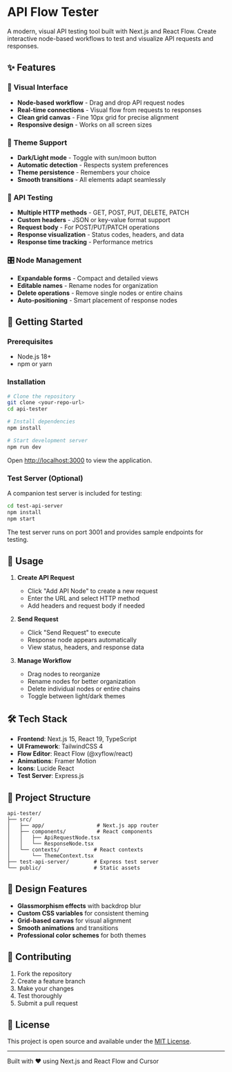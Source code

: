 # API Flow Tester

A modern, visual API testing tool built with Next.js and React Flow. Create interactive node-based workflows to test and visualize API requests and responses.

## ✨ Features

### 🎨 **Visual Interface**
- **Node-based workflow** - Drag and drop API request nodes
- **Real-time connections** - Visual flow from requests to responses
- **Clean grid canvas** - Fine 10px grid for precise alignment
- **Responsive design** - Works on all screen sizes

### 🌙 **Theme Support**
- **Dark/Light mode** - Toggle with sun/moon button
- **Automatic detection** - Respects system preferences
- **Theme persistence** - Remembers your choice
- **Smooth transitions** - All elements adapt seamlessly

### 🔗 **API Testing**
- **Multiple HTTP methods** - GET, POST, PUT, DELETE, PATCH
- **Custom headers** - JSON or key-value format support
- **Request body** - For POST/PUT/PATCH operations
- **Response visualization** - Status codes, headers, and data
- **Response time tracking** - Performance metrics

### 🎛️ **Node Management**
- **Expandable forms** - Compact and detailed views
- **Editable names** - Rename nodes for organization
- **Delete operations** - Remove single nodes or entire chains
- **Auto-positioning** - Smart placement of response nodes

## 🚀 Getting Started

### Prerequisites
- Node.js 18+ 
- npm or yarn

### Installation

```bash
# Clone the repository
git clone <your-repo-url>
cd api-tester

# Install dependencies
npm install

# Start development server
npm run dev
```

Open [http://localhost:3000](http://localhost:3000) to view the application.

### Test Server (Optional)

A companion test server is included for testing:

```bash
cd test-api-server
npm install
npm start
```

The test server runs on port 3001 and provides sample endpoints for testing.

## 🎯 Usage

1. **Create API Request**
   - Click "Add API Node" to create a new request
   - Enter the URL and select HTTP method
   - Add headers and request body if needed

2. **Send Request**
   - Click "Send Request" to execute
   - Response node appears automatically
   - View status, headers, and response data

3. **Manage Workflow**
   - Drag nodes to reorganize
   - Rename nodes for better organization
   - Delete individual nodes or entire chains
   - Toggle between light/dark themes

## 🛠️ Tech Stack

- **Frontend**: Next.js 15, React 19, TypeScript
- **UI Framework**: TailwindCSS 4
- **Flow Editor**: React Flow (@xyflow/react)
- **Animations**: Framer Motion
- **Icons**: Lucide React
- **Test Server**: Express.js

## 📁 Project Structure

```
api-tester/
├── src/
│   ├── app/                 # Next.js app router
│   ├── components/          # React components
│   │   ├── ApiRequestNode.tsx
│   │   └── ResponseNode.tsx
│   └── contexts/           # React contexts
│       └── ThemeContext.tsx
├── test-api-server/        # Express test server
└── public/                 # Static assets
```

## 🎨 Design Features

- **Glassmorphism effects** with backdrop blur
- **Custom CSS variables** for consistent theming
- **Grid-based canvas** for visual alignment
- **Smooth animations** and transitions
- **Professional color schemes** for both themes

## 🤝 Contributing

1. Fork the repository
2. Create a feature branch
3. Make your changes
4. Test thoroughly
5. Submit a pull request

## 📄 License

This project is open source and available under the [MIT License](LICENSE).

---

Built with ❤️ using Next.js and React Flow and Cursor